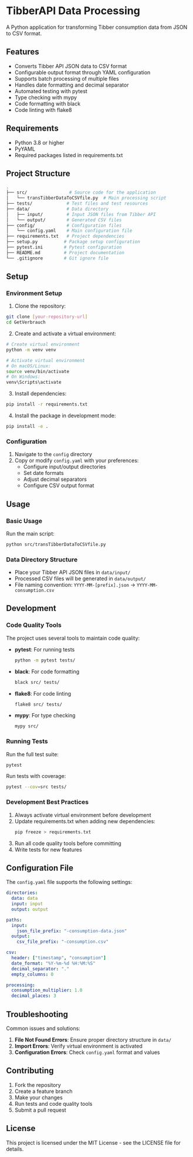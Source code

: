 # TibberAPI Data Processing

A Python application for transforming Tibber consumption data from JSON to CSV format.

## Features

- Converts Tibber API JSON data to CSV format
- Configurable output format through YAML configuration
- Supports batch processing of multiple files
- Handles date formatting and decimal separator
- Automated testing with pytest
- Type checking with mypy
- Code formatting with black
- Code linting with flake8

## Requirements

- Python 3.8 or higher
- PyYAML
- Required packages listed in requirements.txt

## Project Structure

```bash
.
├── src/                # Source code for the application
│   └── transTibberDataToCSVfile.py  # Main processing script
├── tests/             # Test files and test resources
├── data/              # Data directory
│   ├── input/         # Input JSON files from Tibber API
│   └── output/        # Generated CSV files
├── config/            # Configuration files
│   └── config.yaml    # Main configuration file
├── requirements.txt   # Project dependencies
├── setup.py          # Package setup configuration
├── pytest.ini        # Pytest configuration
├── README.md         # Project documentation
└── .gitignore        # Git ignore file
```

## Setup

### Environment Setup

1. Clone the repository:
```bash
git clone [your-repository-url]
cd GetVerbrauch
```

2. Create and activate a virtual environment:
```bash
# Create virtual environment
python -m venv venv

# Activate virtual environment
# On macOS/Linux:
source venv/bin/activate
# On Windows:
venv\Scripts\activate
```

3. Install dependencies:
```bash
pip install -r requirements.txt
```

4. Install the package in development mode:
```bash
pip install -e .
```

### Configuration

1. Navigate to the `config` directory
2. Copy or modify `config.yaml` with your preferences:
   - Configure input/output directories
   - Set date formats
   - Adjust decimal separators
   - Configure CSV output format

## Usage

### Basic Usage

Run the main script:
```bash
python src/transTibberDataToCSVfile.py
```

### Data Directory Structure

- Place your Tibber API JSON files in `data/input/`
- Processed CSV files will be generated in `data/output/`
- File naming convention: `YYYY-MM-[prefix].json` → `YYYY-MM-consumption.csv`

## Development

### Code Quality Tools

The project uses several tools to maintain code quality:

- **pytest**: For running tests
  ```bash
  python -m pytest tests/
  ```

- **black**: For code formatting
  ```bash
  black src/ tests/
  ```

- **flake8**: For code linting
  ```bash
  flake8 src/ tests/
  ```

- **mypy**: For type checking
  ```bash
  mypy src/
  ```

### Running Tests

Run the full test suite:
```bash
pytest
```

Run tests with coverage:
```bash
pytest --cov=src tests/
```

### Development Best Practices

1. Always activate virtual environment before development
2. Update requirements.txt when adding new dependencies:
   ```bash
   pip freeze > requirements.txt
   ```
3. Run all code quality tools before committing
4. Write tests for new features

## Configuration File

The `config.yaml` file supports the following settings:

```yaml
directories:
  data: data
  input: input
  output: output

paths:
  input:
    json_file_prefix: "-consumption-data.json"
  output:
    csv_file_prefix: "-consumption.csv"

csv:
  header: ["timestamp", "consumption"]
  date_format: "%Y-%m-%d %H:%M:%S"
  decimal_separator: "."
  empty_columns: 0

processing:
  consumption_multiplier: 1.0
  decimal_places: 3
```

## Troubleshooting

Common issues and solutions:

1. **File Not Found Errors**: Ensure proper directory structure in `data/`
2. **Import Errors**: Verify virtual environment is activated
3. **Configuration Errors**: Check `config.yaml` format and values

## Contributing

1. Fork the repository
2. Create a feature branch
3. Make your changes
4. Run tests and code quality tools
5. Submit a pull request

## License

This project is licensed under the MIT License - see the LICENSE file for details.
